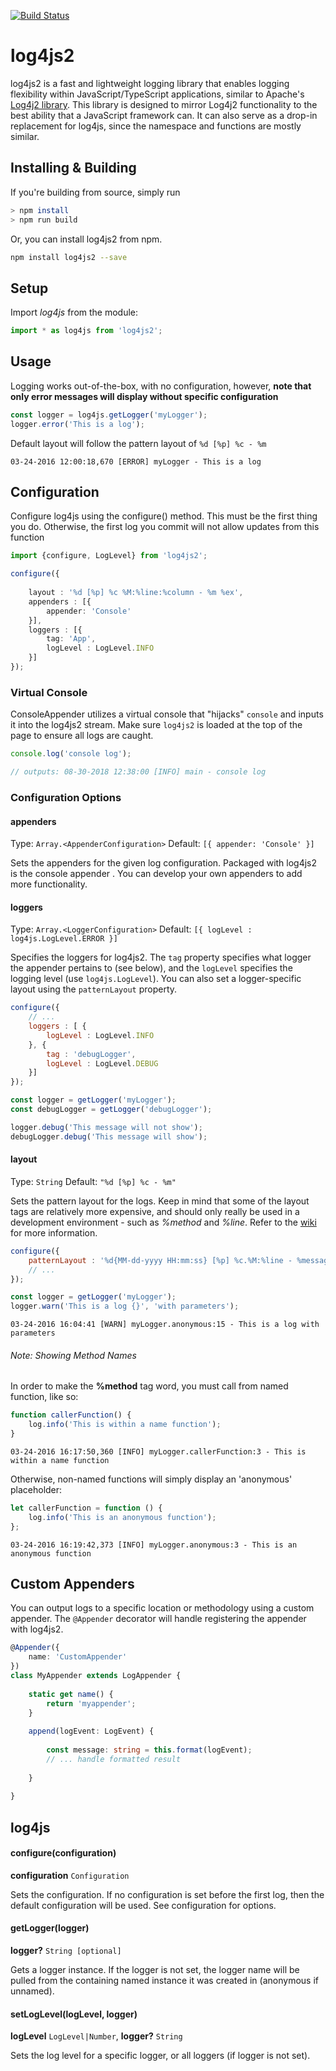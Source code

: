[![Build Status](https://travis-ci.org/anigenero/log4js2.svg?branch=typescript)](https://travis-ci.org/anigenero/log4js2)

# log4js2
log4js2 is a fast and lightweight logging library that enables logging flexibility within JavaScript/TypeScript applications, 
similar to Apache's [Log4j2 library](https://logging.apache.org/log4j/2.x/). This library is designed to mirror Log4j2 
functionality to the best ability that a JavaScript framework can. It can also serve as a drop-in replacement for log4js, 
since the namespace and functions are mostly similar.

## Installing & Building

If you're building from source, simply run

```bash
> npm install
> npm run build
```

Or, you can install log4js2 from npm.

```bash
npm install log4js2 --save
```

## Setup

Import _log4js_ from the module:

```javascript
import * as log4js from 'log4js2';
```

## Usage

Logging works out-of-the-box, with no configuration, however, __note that only error messages will display without 
specific configuration__

```javascript
const logger = log4js.getLogger('myLogger');
logger.error('This is a log');
```
Default layout will follow the pattern layout of `%d [%p] %c - %m`

```text
03-24-2016 12:00:18,670 [ERROR] myLogger - This is a log
```

## Configuration

Configure log4js using the configure() method. This must be the first thing you do. Otherwise, 
the first log you commit will not allow updates from this function

```typescript
import {configure, LogLevel} from 'log4js2';

configure({
    
    layout : '%d [%p] %c %M:%line:%column - %m %ex',
    appenders : [{
        appender: 'Console'
    }],
    loggers : [{
        tag: 'App',
        logLevel : LogLevel.INFO
    }]
});
```

### Virtual Console

ConsoleAppender utilizes a virtual console that "hijacks" `console` and inputs it into the log4js2 stream. Make sure
`log4js2` is loaded at the top of the page to ensure all logs are caught.

```typescript
console.log('console log');

// outputs: 08-30-2018 12:38:00 [INFO] main - console log
```

### Configuration Options

#### appenders
Type: `Array.<AppenderConfiguration>`
Default: `[{ appender: 'Console' }]`

Sets the appenders for the given log configuration. Packaged with log4js2 is the console appender
. You can develop your own appenders to add more functionality.

#### loggers
Type: `Array.<LoggerConfiguration>`
Default: `[{ logLevel : log4js.LogLevel.ERROR }]`

Specifies the loggers for log4js2. The `tag` property specifies what logger the appender pertains to 
(see below), and the `logLevel` specifies the logging level (use `log4js.LogLevel`). You can also
set a logger-specific layout using the `patternLayout` property. 

```javascript
configure({
    // ...
    loggers : [ {
	    logLevel : LogLevel.INFO
    }, {
		tag : 'debugLogger',
		logLevel : LogLevel.DEBUG
	}]
});

const logger = getLogger('myLogger');
const debugLogger = getLogger('debugLogger');

logger.debug('This message will not show');
debugLogger.debug('This message will show');
```

#### layout
Type: `String`
Default: `"%d [%p] %c - %m"`

Sets the pattern layout for the logs. Keep in mind that some of the layout tags are relatively more expensive, and 
should only really be used in a development environment - such as *%method* and *%line*.
Refer to the [wiki](https://github.com/anigenero/log4js2/wiki/Pattern-Layouts) for more information.

```javascript
configure({
    patternLayout : '%d{MM-dd-yyyy HH:mm:ss} [%p] %c.%M:%line - %message',
    // ...
});

const logger = getLogger('myLogger');
logger.warn('This is a log {}', 'with parameters');
```
```text
03-24-2016 16:04:41 [WARN] myLogger.anonymous:15 - This is a log with parameters
```

###### Note: Showing Method Names

In order to make the **%method** tag word, you must call from named function, like so:

```javascript
function callerFunction() {
    log.info('This is within a name function');
}
```

```text
03-24-2016 16:17:50,360 [INFO] myLogger.callerFunction:3 - This is within a name function
```

Otherwise, non-named functions will simply display an 'anonymous' placeholder:

```javascript
let callerFunction = function () {
    log.info('This is an anonymous function');
};
```

```text
03-24-2016 16:19:42,373 [INFO] myLogger.anonymous:3 - This is an anonymous function
```

## Custom Appenders
You can output logs to a specific location or methodology using a custom appender. The `@Appender` decorator
will handle registering the appender with log4js2.

```typescript
@Appender({
    name: 'CustomAppender'
})
class MyAppender extends LogAppender {
    
    static get name() {
        return 'myappender';
    }
    
    append(logEvent: LogEvent) {
        
        const message: string = this.format(logEvent);
        // ... handle formatted result
        
    }
    
}
```

## log4js

#### configure(configuration)
__configuration__ `Configuration`

Sets the configuration. If no configuration is set before the first log, then the default 
configuration will be used. See configuration for options.

#### getLogger(logger)
__logger?__ `String [optional]`

Gets a logger instance. If the logger is not set, the logger name will be pulled from the
containing named instance it was created in (anonymous if unnamed).

#### setLogLevel(logLevel, logger)

__logLevel__ `LogLevel|Number`,
__logger?__ `String`

Sets the log level for a specific logger, or all loggers (if logger is not set).